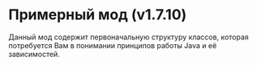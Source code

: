 # Примерный мод (v1.7.10)
Данный мод содержит первоначальную структуру классов, которая потребуется Вам в понимании принципов работы Java и её зависимостей. 

